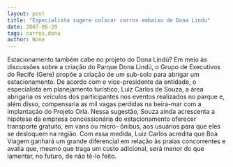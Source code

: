 ```yaml
---
layout: post
title: "Especialista sugere colocar carros embaixo de Dona Lindu"
date: 2007-06-20
tags: carros,dona
author: None
---
```

Estacionamento tamb&eacute;m cabe no projeto do Dona Lind&uacute;?
Em meio &agrave;s discuss&otilde;es sobre a cria&ccedil;&atilde;o do Parque Dona Lind&uacute;, o Grupo de Executivos do Recife (Gere) prop&otilde;e a cria&ccedil;&atilde;o de um sub-solo para abrigar um estacionamento. 
De acordo com o vice-presidente da entidade, o especialista em planejamento tur&iacute;stico, Luiz Carlos de Souza, a &aacute;rea abrigaria os ve&iacute;culos dos participantes nos eventos realizados no parque e, al&eacute;m disso, compensaria as mil vagas perdidas na beira-mar com a implanta&ccedil;&atilde;o do Projeto Orla. 
Nessa sugest&atilde;o, Souza ainda acrescenta a hip&oacute;tese da empresa concession&aacute;ria do estacionamento oferecer transporte gratuito, em vans ou micro- &ocirc;nibus, aos usu&aacute;rios para que eles se desloquem na regi&atilde;o. 
Com essa medida, Luiz Carlos acredita que Boa Viagem ganhar&aacute; um grande diferencial em rela&ccedil;&atilde;o &agrave;s praias concorrentes e avalia que, mesmo que traga um custo adicional, ser&aacute; menor do que lamentar, no futuro, de n&atilde;o t&ecirc;-lo feito. 